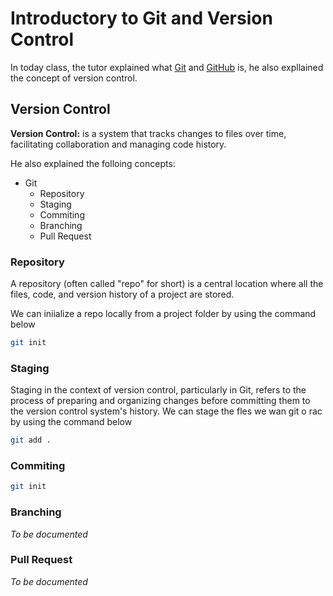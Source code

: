 # Introductory to Git and Version Control
In today class, the tutor explained what [Git](https://git-scm.com/) and [GitHub](https://github.com/) is, he also expllained the concept of version control.

## Version Control
__Version Control:__ is a system that tracks changes to files over time, facilitating collaboration and managing code history.

He also explained the folloing concepts:
-   Git
    -   Repository
    -   Staging
    -   Commiting
    -   Branching
    -   Pull Request

### Repository
A repository (often called "repo" for short) is a central location where all the files, code, and version history of a project are stored.

We can iniialize a repo locally from a project folder by using the command below
```bash
git init
```

### Staging
Staging in the context of version control, particularly in Git, refers to the process of preparing and organizing changes before committing them to the version control system's history.
We can stage the fles we wan git o rac by using the command below
```bash
git add .
```
### Commiting


```bash
git init
```
### Branching
_To be documented_

### Pull Request
_To be documented_

